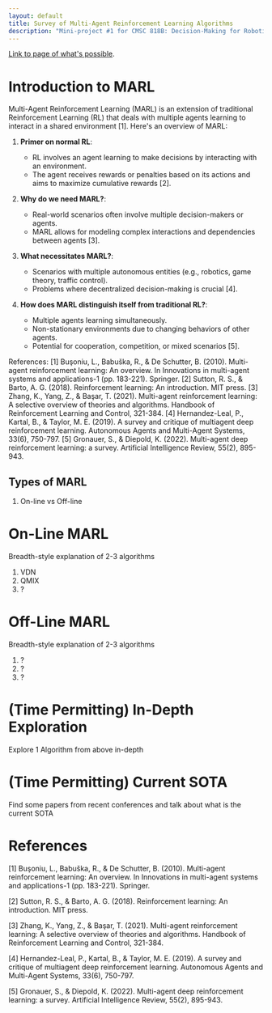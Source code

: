 ```yaml
---
layout: default
title: Survey of Multi-Agent Reinforcement Learning Algorithms
description: "Mini-project #1 for CMSC 818B: Decision-Making for Robotics (F24)"
---
```


[Link to page of what's possible](./possibilities.md).

# Introduction to MARL

Multi-Agent Reinforcement Learning (MARL) is an extension of traditional Reinforcement Learning (RL) that deals with multiple agents learning to interact in a shared environment [1]. Here's an overview of MARL:

1. **Primer on normal RL**: 
   - RL involves an agent learning to make decisions by interacting with an environment.
   - The agent receives rewards or penalties based on its actions and aims to maximize cumulative rewards [2].

2. **Why do we need MARL?**: 
   - Real-world scenarios often involve multiple decision-makers or agents.
   - MARL allows for modeling complex interactions and dependencies between agents [3].

3. **What necessitates MARL?**: 
   - Scenarios with multiple autonomous entities (e.g., robotics, game theory, traffic control).
   - Problems where decentralized decision-making is crucial [4].

4. **How does MARL distinguish itself from traditional RL?**: 
   - Multiple agents learning simultaneously.
   - Non-stationary environments due to changing behaviors of other agents.
   - Potential for cooperation, competition, or mixed scenarios [5].

References:
[1] Buşoniu, L., Babuška, R., & De Schutter, B. (2010). Multi-agent reinforcement learning: An overview. In Innovations in multi-agent systems and applications-1 (pp. 183-221). Springer.
[2] Sutton, R. S., & Barto, A. G. (2018). Reinforcement learning: An introduction. MIT press.
[3] Zhang, K., Yang, Z., & Başar, T. (2021). Multi-agent reinforcement learning: A selective overview of theories and algorithms. Handbook of Reinforcement Learning and Control, 321-384.
[4] Hernandez-Leal, P., Kartal, B., & Taylor, M. E. (2019). A survey and critique of multiagent deep reinforcement learning. Autonomous Agents and Multi-Agent Systems, 33(6), 750-797.
[5] Gronauer, S., & Diepold, K. (2022). Multi-agent deep reinforcement learning: a survey. Artificial Intelligence Review, 55(2), 895-943.

## Types of MARL
1. On-line vs Off-line

# On-Line MARL
Breadth-style explanation of 2-3 algorithms
1. VDN
1. QMIX
1. ?

# Off-Line MARL
Breadth-style explanation of 2-3 algorithms
1. ?
1. ?
1. ?

# (Time Permitting) In-Depth Exploration
Explore 1 Algorithm from above in-depth

# (Time Permitting) Current SOTA
Find some papers from recent conferences and talk about what is the current SOTA

# References

[1] Buşoniu, L., Babuška, R., & De Schutter, B. (2010). Multi-agent reinforcement learning: An overview. In Innovations in multi-agent systems and applications-1 (pp. 183-221). Springer.

[2] Sutton, R. S., & Barto, A. G. (2018). Reinforcement learning: An introduction. MIT press.

[3] Zhang, K., Yang, Z., & Başar, T. (2021). Multi-agent reinforcement learning: A selective overview of theories and algorithms. Handbook of Reinforcement Learning and Control, 321-384.

[4] Hernandez-Leal, P., Kartal, B., & Taylor, M. E. (2019). A survey and critique of multiagent deep reinforcement learning. Autonomous Agents and Multi-Agent Systems, 33(6), 750-797.

[5] Gronauer, S., & Diepold, K. (2022). Multi-agent deep reinforcement learning: a survey. Artificial Intelligence Review, 55(2), 895-943.